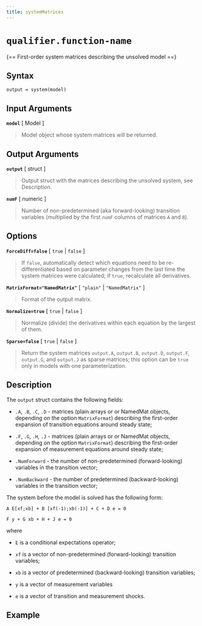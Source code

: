 ```yaml
---
title: systemMatrices
---
```


# `qualifier.function-name`

{== First-order system matrices describing the unsolved model ==}


## Syntax

    output = system(model)


## Input Arguments

__`model`__ [ Model ] 
> 
> Model object whose system matrices will be
> returned.
> 

## Output Arguments

__`output`__ [ struct ]
>
> Output struct with the matrices describing the unsolved system, see
> Description.
>


__`numF`__ [ numeric ] 
>
> Number of non-predetermined (aka forward-looking) transition variables
> (multiplied by the first `numF` columns of matrices `A` and `B`).
> 

## Options

__`ForceDiff=false`__ [ `true` | `false` ] 
> 
> If `false`, automatically detect which equations need to be
> re-differentiated based on parameter changes from the last time the
> system matrices were calculated; if `true`, recalculate all derivatives.
> 

__`MatrixFormat="NamedMatrix"`__ [ `"plain"` | `"NamedMatrix"` ]
>
> Format of the output matrix.
>

__`Normalize=true`__ [ `true` | `false` ]
>
> Normalize (divide) the derivatives within each equation by the largest of
> them.
>

__`Sparse=false`__ [ `true` | `false` ] 
> 
> Return the system matrices `output.A`, `output.B`, `output.D`,
> `output.F`, `output.G`, and `output.J` as sparse matrices; this option
> can be `true` only in models with one parameterization.
> 


## Description

The `output` struct contains the following fields:

* `.A`, `.B`, `.C`, `.D` - matrices (plain arrays or or NamedMat objects,
  depending on the option `MatrixFormat`) describing the first-order
  expansion of transition equations around steady state;

* `.F`, `.G`, `.H`, `.J` - matrices (plain arrays or or NamedMat objects,
  depending on the option `MatrixFormat`) describing the first-order
  expansion of measurement equations around steady state;

* `.NumForward` - the number of non-predetermined (forward-looking)
  variables in the transition vector;

* `.NumBackward` - the number of predetermined (backward-looking)
  variables in the transition vector;


The system before the model is solved has the following form:

    A E[xf;xb] + B [xf(-1);xb(-1)] + C + D e = 0

    F y + G xb + H + J e = 0

where 

* `E` is a conditional expectations operator;

* `xf` is a vector of non-predetermined (forward-looking) transition
  variables;

* `xb` is a vector of predetermined (backward-looking) transition
  variables;

* `y` is a vector of measurement variables

* `e` is a vector of transition and measurement shocks.


## Example
